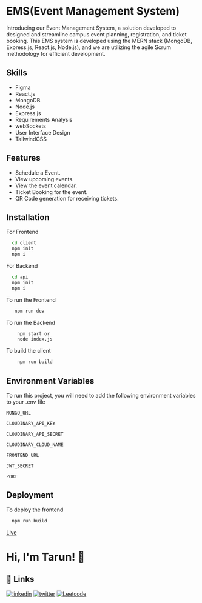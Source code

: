 
# EMS(Event Management System)

Introducing our Event Management System, a solution developed to designed and streamline campus event planning, registration, and ticket booking. This EMS system is developed using the MERN stack (MongoDB, Express.js, React.js, Node.js), and we are utilizing the agile Scrum methodology for efficient development.


## Skills  

- Figma 
- React.js 
- MongoDB
- Node.js 
- Express.js 
- Requirements Analysis 
- webSockets 
- User Interface Design
- TailwindCSS

## Features
- Schedule a Event.
- View upcoming events.
- View the event calendar.
- Ticket Booking for the event.
- QR Code generation for receiving tickets.


## Installation

For Frontend

```bash
  cd client
  npm init
  npm i
```

For Backend

```bash
  cd api
  npm init
  npm i
```

To run the Frontend

```bash
   npm run dev 
```
To run the Backend

```bash
    npm start or
    node index.js
```
To build the client

```bash
    npm run build
```


## Environment Variables

To run this project, you will need to add the following environment variables to your .env file

`MONGO_URL`

`CLOUDINARY_API_KEY`

`CLOUDINARY_API_SECRET`

`CLOUDINARY_CLOUD_NAME`

`FRONTEND_URL`

`JWT_SECRET`

`PORT`


## Deployment

To deploy the frontend

```bash
  npm run build
```
[Live](https://event-ems.netlify.app/)
# Hi, I'm Tarun! 👋

## 🔗 Links

[![linkedin](https://img.shields.io/badge/linkedin-0A66C2?style=for-the-badge&logo=linkedin&logoColor=white)](https://www.linkedin.com/in/tarun-kumar-singh-90150322a/?profileId=ACoAADliNVEB4mq25SIJr9lOjkXLGKYR7ts1hTY)
[![twitter](https://img.shields.io/badge/GeeksForgeeks-06402B?style=for-the-badge&logo=gfg&logoColor=white)](https://www.geeksforgeeks.org/user/user_i6wrf680cay/)
[![Leetcode](https://img.shields.io/badge/Leetcode-743D2B?style=for-the-badge&logo=gfg&logoColor=white)](https://leetcode.com/u/comrade_tarun/)

